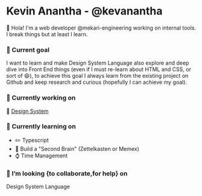 # Kevin Anantha - @kevanantha
👋 Hola! I'm a web developer @mekari-engineering working on internal tools. I break things but at least I learn.

### 🔭 Current goal
I want to learn and make Design System Language also explore and deep dive into Front End things (even if I must re-learn about HTML and CSS, or sort of 😄), to achieve this goal I always learn from the existing project on Github and keep research and curious (hopefully I can achieve my goal).

### :construction: Currently working on
:art: [Design System](https://github.com/evilfactorylabs/anggun)

### 🌱 Currently learning on
- :pencil2: Typescript
- :thought_balloon: Build a "Second Brain" (Zettelkasten or Memex)
- :watch: Time Management

### 👯 I’m looking {to collaborate,for help} on
Design System Language

<!--
**kevanantha/kevanantha** is a ✨ _special_ ✨ repository because its `README.md` (this file) appears on your GitHub profile.

Here are some ideas to get you started:

- 🔭 I’m currently working on ...
- 🌱 I’m currently learning ...
- 👯 I’m looking to collaborate on ...
- 🤔 I’m looking for help with ...
- 💬 Ask me about ...
- 📫 How to reach me: ...
- 😄 Pronouns: ...
- ⚡ Fun fact: ...
-->

